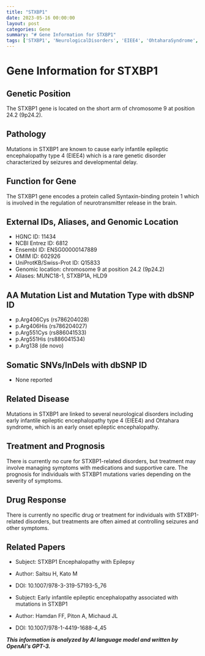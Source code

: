 ```yaml
---
title: "STXBP1"
date: 2023-05-16 00:00:00
layout: post
categories: Gene
summary: "# Gene Information for STXBP1"
tags: ['STXBP1', 'NeurologicalDisorders', 'EIEE4', 'OhtaharaSyndrome', 'GeneticMutation', 'NeurotransmitterRegulation', 'TreatmentOptions', 'Prognosis']
---
```


# Gene Information for STXBP1

## Genetic Position 
The STXBP1 gene is located on the short arm of chromosome 9 at position 24.2 (9p24.2).

## Pathology
Mutations in STXBP1 are known to cause early infantile epileptic encephalopathy type 4 (EIEE4) which is a rare genetic disorder characterized by seizures and developmental delay.

## Function for Gene
The STXBP1 gene encodes a protein called Syntaxin-binding protein 1 which is involved in the regulation of neurotransmitter release in the brain.

## External IDs, Aliases, and Genomic Location
- HGNC ID: 11434
- NCBI Entrez ID: 6812
- Ensembl ID: ENSG00000147889
- OMIM ID: 602926
- UniProtKB/Swiss-Prot ID: Q15833
- Genomic location: chromosome 9 at position 24.2 (9p24.2)
- Aliases: MUNC18-1, STXBP1A, HLD9

## AA Mutation List and Mutation Type with dbSNP ID
- p.Arg406Cys (rs786204028)
- p.Arg406His (rs786204027)
- p.Arg551Cys (rs886041533)
- p.Arg551His (rs886041534)
- p.Arg138 (de novo) 

## Somatic SNVs/InDels with dbSNP ID
- None reported

## Related Disease
Mutations in STXBP1 are linked to several neurological disorders including early infantile epileptic encephalopathy type 4 (EIEE4) and Ohtahara syndrome, which is an early onset epileptic encephalopathy.

## Treatment and Prognosis
There is currently no cure for STXBP1-related disorders, but treatment may involve managing symptoms with medications and supportive care. The prognosis for individuals with STXBP1 mutations varies depending on the severity of symptoms.

## Drug Response
There is currently no specific drug or treatment for individuals with STXBP1-related disorders, but treatments are often aimed at controlling seizures and other symptoms.

## Related Papers
- Subject: STXBP1 Encephalopathy with Epilepsy
- Author: Saitsu H, Kato M
- DOI: 10.1007/978-3-319-57193-5_76

- Subject: Early infantile epileptic encephalopathy associated with mutations in STXBP1 
- Author: Hamdan FF, Piton A, Michaud JL
- DOI: 10.1007/978-1-4419-1688-4_45

**_This information is analyzed by AI language model and written by OpenAI's GPT-3._**